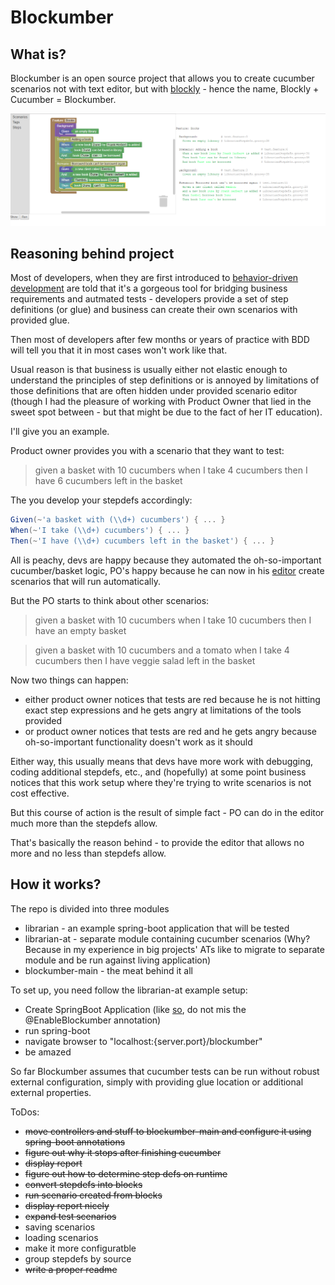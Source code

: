# Blockumber

## What is?

Blockumber is an open source project that allows you to create cucumber scenarios not with text editor, but with [blockly] - hence the name, Blockly + Cucumber = Blockumber.

![Alt text](/blockumber.png?raw=true "Blockumber in action")

## Reasoning behind project

Most of developers, when they are first introduced to [behavior-driven development] are told that it's a gorgeous tool for bridging business requirements and autmated tests - developers provide a set of step definitions (or glue) and business can create their own scenarios with provided glue.

Then most of developers after few months or years of practice with BDD will tell you that it in most cases won't work like that.

Usual reason is that business is usually either not elastic enough to understand the principles of step definitions or is annoyed by limitations of those definitions that are often hidden under provided scenario editor (though I had the pleasure of working with Product Owner that lied in the sweet spot between - but that might be due to the fact of her IT education).

I'll give you an example.

Product owner provides you with a scenario that they want to test:
> given a basket with 10 cucumbers
> when I take 4 cucumbers
> then I have 6 cucumbers left in the basket

The you develop your stepdefs accordingly:
```groovy
Given(~'a basket with (\\d+) cucumbers') { ... }
When(~'I take (\\d+) cucumbers') { ... }
Then(~'I have (\\d+) cucumbers left in the basket') { ... }
```
All is peachy, devs are happy because they automated the oh-so-important cucumber/basket logic, PO's happy because he can now in his [editor] create scenarios that will run automatically.

But the PO starts to think about other scenarios:
> given a basket with 10 cucumbers
> when I take 10 cucumbers
> then I have an empty basket

> given a basket with 10 cucumbers and a tomato
> when I take 4 cucumbers
> then I have veggie salad left in the basket

Now two things can happen:
* either product owner notices that tests are red because he is not hitting exact step expressions and he gets angry at limitations of the tools provided
* or product owner notices that tests are red and he gets angry because oh-so-important functionality doesn't work as it should

Either way, this usually means that devs have more work with debugging, coding additional stepdefs, etc., and (hopefully) at some point business notices that this work setup where they're trying to write scenarios is not cost effective.

But this course of action is the result of simple fact - PO can do in the editor much more than the stepdefs allow.

That's basically the reason behind - to provide the editor that allows no more and no less than stepdefs allow.

## How it works?

The repo is divided into three modules
* librarian - an example spring-boot application that will be tested
* librarian-at - separate module containing cucumber scenarios (Why? Because in my experience in big projects' ATs like to migrate to separate module and be run against living application)
* blockumber-main - the meat behind it all

To set up, you need follow the librarian-at example setup:
* Create SpringBoot Application (like [so], do not mis the @EnableBlockumber annotation)
* run spring-boot
* navigate browser to "localhost:{server.port}/blockumber"
* be amazed

So far Blockumber assumes that cucumber tests can be run without robust external configuration, simply with providing glue location or additional external properties.

ToDos:
* ~~move controllers and stuff to blockumber-main and configure it using spring-boot annotations~~
* ~~figure out why it stops after finishing cucumber~~
* ~~display report~~
* ~~figure out how to determine step defs on runtime~~
* ~~convert stepdefs into blocks~~
* ~~run scenario created from blocks~~
* ~~display report nicely~~
* ~~expand test scenarios~~
* saving scenarios
* loading scenarios
* make it more configuratble
* group stepdefs by source
* ~~write a proper readme~~

[blockly]: https://developers.google.com/blockly
[behavior-driven development]: https://en.wikipedia.org/wiki/Behavior-driven_development
[editor]: https://en.wikipedia.org/wiki/Microsoft_Notepad
[so]: https://github.com/RemboL/blockumber/blob/master/librarian-at/src/main/java/pl/rembol/librarian/at/Application.java